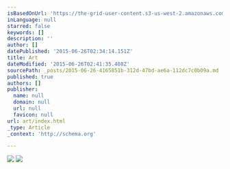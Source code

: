 ```yaml
---
isBasedOnUrl: 'https://the-grid-user-content.s3-us-west-2.amazonaws.com/cb31bc2f-6139-48c3-b996-a6635ee5fa4b.png'
inLanguage: null
starred: false
keywords: []
description: ''
author: []
datePublished: '2015-06-26T02:34:14.151Z'
title: Art
dateModified: '2015-06-26T02:41:35.408Z'
sourcePath: _posts/2015-06-26-4165851b-312d-47bd-ae6a-112dc7c0b09a.md
published: true
authors: []
publisher:
  name: null
  domain: null
  url: null
  favicon: null
url: art/index.html
_type: Article
_context: 'http://schema.org'

---
```

![](https://the-grid-user-content.s3-us-west-2.amazonaws.com/cb31bc2f-6139-48c3-b996-a6635ee5fa4b.png)
![](https://the-grid-user-content.s3-us-west-2.amazonaws.com/39dae619-1e89-45bd-9b82-71a0755f0fc2.png)